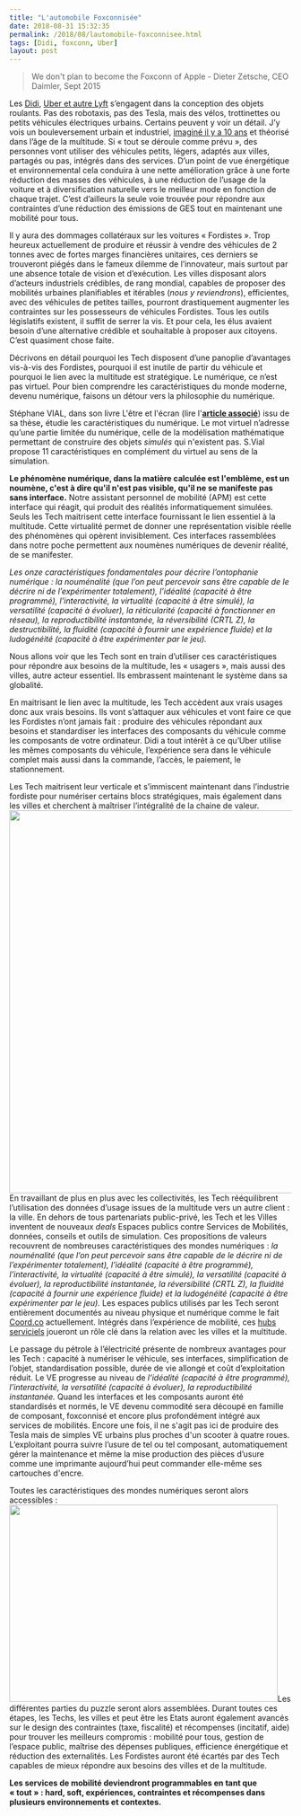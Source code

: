 ```yaml
---
title: "L'automobile Foxconnisée"
date: 2018-08-31 15:32:35
permalink: /2018/08/lautomobile-foxconnisee.html
tags: [Didi, foxconn, Uber]
layout: post
---
```


<blockquote>We don't plan to become the Foxconn of Apple - Dieter Zetsche, CEO Daimler, Sept 2015</blockquote>

Les <a href="https://technode.com/2018/04/24/didi-d-alliance/">Didi</a>, <a href="https://www.bloomberg.com/news/articles/2018-08-30/uber-embraces-bikes-scooters-as-the-future-of-urban-transport">Uber et autre Lyft</a> s’engagent dans la conception des objets roulants. Pas des robotaxis, pas des Tesla, mais des vélos, trottinettes ou petits véhicules électriques urbains. Certains peuvent y voir un détail. J’y vois un bouleversement urbain et industriel, <a href="https://gabrielplassat.github.io/transportsdufutur/2009/11/le-passage-de-lobjet-vehicule-aux-services-de-mobilite-une-chance.html" target="_blank" rel="noopener">imaginé il y a 10 ans</a> et théorisé dans l’âge de la multitude. Si « tout se déroule comme prévu », des personnes vont utiliser des véhicules petits, légers, adaptés aux villes, partagés ou pas, intégrés dans des services. D’un point de vue énergétique et environnemental cela conduira à une nette amélioration grâce à une forte réduction des masses des véhicules, à une réduction de l’usage de la voiture et à diversification naturelle vers le meilleur mode en fonction de chaque trajet. C’est d’ailleurs la seule voie trouvée pour répondre aux contraintes d’une réduction des émissions de GES tout en maintenant une mobilité pour tous.



Il y aura des dommages collatéraux sur les voitures « Fordistes ». Trop heureux actuellement de produire et réussir à vendre des véhicules de 2 tonnes avec de fortes marges financières unitaires, ces derniers se trouveront piégés dans le fameux dilemme de l’innovateur, mais surtout par une absence totale de vision et d’exécution. Les villes disposant alors d’acteurs industriels crédibles, de rang mondial, capables de proposer des mobilités urbaines planifiables et itérables (<em>nous y reviendrons</em>), efficientes, avec des véhicules de petites tailles, pourront drastiquement augmenter les contraintes sur les possesseurs de véhicules Fordistes. Tous les outils législatifs existent, il suffit de serrer la vis. Et pour cela, les élus avaient besoin d’une alternative crédible et souhaitable à proposer aux citoyens. C’est quasiment chose faite.



Décrivons en détail pourquoi les Tech disposent d’une panoplie d’avantages vis-à-vis des Fordistes, pourquoi il est inutile de partir du véhicule et pourquoi le lien avec la multitude est stratégique. Le numérique, ce n’est pas virtuel. Pour bien comprendre les caractéristiques du monde moderne, devenu numérique, faisons un détour vers la philosophie du numérique.<!--more-->



Stéphane VIAL, dans son livre L'être et l'écran (lire l'<strong><a href="https://gabrielplassat.github.io/transportsdufutur/2013/09/la-these-de-stephane-vial-rassemble-des-points-essentiels-a-connaitre-concernant-la-revolution-numerique-la-metanote.html">article associé</a></strong>) issu de sa thèse<strong>,</strong> étudie les caractéristiques du numérique. Le mot virtuel n’adresse qu’une partie limitée du numérique, celle de la modélisation mathématique permettant de construire des objets <em>simulés</em> qui n'existent pas. S.Vial propose 11 caractéristiques en complément du virtuel au sens de la simulation.



<strong>Le phénomène numérique, dans la matière calculée est l'emblème, est un noumène, c'est à dire qu'il n'est pas visible, qu'il ne se manifeste pas sans </strong><strong>interface</strong><strong>.</strong> Notre assistant personnel de mobilité (APM) est cette interface qui réagit, qui produit des réalités informatiquement simulées. Seuls les Tech maitrisent cette interface fournissant le lien essentiel à la multitude. Cette virtualité permet de donner une représentation visible réelle des phénomènes qui opèrent invisiblement. Ces interfaces rassemblées dans notre poche permettent aux noumènes numériques de devenir réalité, de se manifester.



<em>Les </em><em>onze caractéristiques fondamentales pour décrire l’ontophanie numérique :</em><em> la nouménalité (que l’on peut percevoir sans être capable de le décrire ni de l’expérimenter totalement), l’idéalité (capacité à être programmé), l’interactivité, la virtualité (capacité à être simulé), la versatilité (capacité à évoluer), la réticularité (capacité à fonctionner en réseau), la reproductibilité instantanée, la réversibilité (CRTL Z), la destructibilité, la fluidité (capacité à fournir une expérience fluide) et la ludogénéité (capacité à être expérimenter par le jeu).</em>



Nous allons voir que les Tech sont en train d’utiliser ces caractéristiques pour répondre aux besoins de la multitude, les « usagers », mais aussi des villes, autre acteur essentiel. Ils embrassent maintenant le système dans sa globalité.



En maitrisant le lien avec la multitude, les Tech accèdent aux vrais usages donc aux vrais besoins. Ils vont s’attaquer aux véhicules et vont faire ce que les Fordistes n’ont jamais fait : produire des véhicules répondant aux besoins et standardiser les interfaces des composants du véhicule comme les composants de votre ordinateur. Didi a tout intérêt à ce qu’Uber utilise les mêmes composants du véhicule, l’expérience sera dans le véhicule complet mais aussi dans la commande, l’accès, le paiement, le stationnement.



Les Tech maitrisent leur verticale et s’immiscent maintenant dans l’industrie fordiste pour numériser certains blocs stratégiques, mais également dans les villes et cherchent à maîtriser l’intégralité de la chaine de valeur.<a href="https://gabrielplassat.github.io/transportsdufutur/wp-content/uploads/sites/6/2018/08/Ford_num_mob.png"><img class="aligncenter wp-image-5350 size-full" title="fordiste / Tech" src="https://gabrielplassat.github.io/transportsdufutur/wp-content/uploads/sites/6/2018/08/Ford_num_mob.png" alt="" width="1145" height="682" /></a>En travaillant de plus en plus avec les collectivités, les Tech rééquilibrent l’utilisation des données d’usage issues de la multitude vers un autre client : la ville. En dehors de tous partenariats public-privé, les Tech et les Villes inventent de nouveaux <em>deals</em> Espaces publics contre Services de Mobilités, données, conseils et outils de simulation. Ces propositions de valeurs recouvrent de nombreuses caractéristiques des mondes numériques : <em>la nouménalité (que l’on peut percevoir sans être capable de le décrire ni de l’expérimenter totalement), l’idéalité (capacité à être programmé), l’interactivité, la virtualité (capacité à être simulé), la versatilité (capacité à évoluer), la reproductibilité instantanée, la réversibilité (CRTL Z), la fluidité (capacité à fournir une expérience fluide) et la ludogénéité (capacité à être expérimenter par le jeu).</em> Les espaces publics utilisés par les Tech seront entièrement documentés au niveau physique et numérique comme le fait <a href="https://coord.co/">Coord.co</a> actuellement. Intégrés dans l’expérience de mobilité, ces <a href="https://www.wired.com/story/how-curbs-became-the-new-urban-battleground/">hubs serviciels</a> joueront un rôle clé dans la relation avec les villes et la multitude.



Le passage du pétrole à l’électricité présente de nombreux avantages pour les Tech : capacité à numériser le véhicule, ses interfaces, simplification de l’objet, standardisation possible, durée de vie allongé et coût d’exploitation réduit. Le VE progresse au niveau de <em>l’idéalité (capacité à être programmé), l’interactivité, la versatilité (capacité à évoluer), la reproductibilité instantanée.</em> Quand les interfaces et les composants auront été standardisés et normés, le VE devenu commodité sera découpé en famille de composant, foxconnisé et encore plus profondément intégré aux services de mobilités. Encore une fois, il ne s'agit pas ici de produire des Tesla mais de simples VE urbains plus proches d'un scooter à quatre roues. L’exploitant pourra suivre l’usure de tel ou tel composant, automatiquement gérer la maintenance et même la mise production des pièces d’usure comme une imprimante aujourd’hui peut commander elle-même ses cartouches d'encre.



Toutes les caractéristiques des mondes numériques seront alors accessibles :<a href="https://gabrielplassat.github.io/transportsdufutur/wp-content/uploads/sites/6/2018/08/monde_num_caract-1.png"><img class="aligncenter wp-image-5357 size-full" src="https://gabrielplassat.github.io/transportsdufutur/wp-content/uploads/sites/6/2018/08/monde_num_caract-1.png" alt="" width="479" height="351" /></a>Les différentes parties du puzzle seront alors assemblées. Durant toutes ces étapes, les Techs, les villes et peut être les Etats auront également avancés sur le design des contraintes (taxe, fiscalité) et récompenses (incitatif, aide) pour trouver les meilleurs compromis : mobilité pour tous, gestion de l’espace public, maîtrise des dépenses publiques, efficience énergétique et réduction des externalités. Les Fordistes auront été écartés par des Tech capables de mieux répondre aux besoins des villes et de la multitude.



<strong>Les services de mobilité deviendront programmables en tant que « tout » : hard, soft, expériences, contraintes et récompenses dans plusieurs environnements et contextes.</strong>
